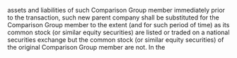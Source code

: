 assets  and  liabilities  of  such  Comparison  Group  member  immediately  prior  to  the
transaction,  such  new  parent  company  shall  be  substituted  for  the  Comparison  Group
member to the extent (and for such period of time) as its common stock (or similar equity
securities) are listed or traded on a national securities exchange but the common stock
(or  similar  equity  securities)  of  the  original  Comparison  Group  member  are  not.  In  the